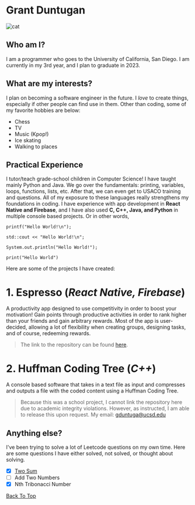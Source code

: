 <a id="top"></a>

# Grant Duntugan

![cat](https://www.google.com/imgres?imgurl=https%3A%2F%2Fstatic.independent.co.uk%2F2021%2F06%2F16%2F08%2FnewFile-4.jpg%3Fwidth%3D982%26height%3D726%26auto%3Dwebp%26quality%3D75&imgrefurl=https%3A%2F%2Fwww.independent.co.uk%2Fnews%2Fuk%2Fhome-news%2Fcat-returns-home-cremation-cheshire-b1866833.html&tbnid=FcZZAF2FstCikM&vet=12ahUKEwiFyO_OqaDzAhVxGzQIHTGnDWYQMygHegUIARDZAQ..i&docid=BkYU4dvAfoa24M&w=982&h=726&itg=1&q=cat&ved=2ahUKEwiFyO_OqaDzAhVxGzQIHTGnDWYQMygHegUIARDZAQ)

## Who am I?

I am a programmer who goes to the University of California, San Diego. I am currently in my 3rd year, and I plan to graduate in 2023.

## What are my interests?

I plan on becoming a software engineer in the future. I _love_ to create things, especially if other people can find use in them. Other than coding, some of my favorite hobbies are below:

- Chess
- TV
- Music (Kpop!)
- Ice skating
- Walking to places

## Practical Experience

I tutor/teach grade-school children in Computer Science! I have taught mainly Python and Java. We go over the fundamentals: printing, variables, loops, functions, lists, etc. After that, we can even get to USACO training and questions. All of my exposure to these languages really strengthens my foundations in coding. I have experience with app development in **React Native and Firebase**, and I have also used **C, C++, Java, and Python** in multiple console based projects. Or in other words,

```
printf("Hello World!\n");

std::cout << "Hello World!\n";

System.out.println("Hello World!");

print("Hello World")
```

Here are some of the projects I have created:

# 1. Espresso (_React Native, Firebase_)

A productivity app designed to use competitivity in order to boost your motivation! Gain points through productive activities in order to rank higher than your friends and gain arbitrary rewards. Most of the app is user-decided, allowing a lot of flexibility when creating groups, designing tasks, and of course, redeeming rewards.


> The link to the repository can be found [here](https://gitlab.com/sdsc-rds/rds-interns-su21/team-meight/espresso).

# 2. Huffman Coding Tree (_C++_)

A console based software that takes in a text file as input and compresses and outputs a file with the coded content using a Huffman Coding Tree.

> Because this was a school project, I cannot link the repository here due to academic integrity violations. However, as instructed, I am able to release this upon request. My email: gduntuga@ucsd.edu

## Anything else?

I've been trying to solve a lot of Leetcode questions on my own time. Here are some questions I have either solved, not solved, or thought about solving.

- [x] [Two Sum](./twosum.md)
- [ ] Add Two Numbers
- [x] Nth Tribonacci Number

[Back To Top](#top)
